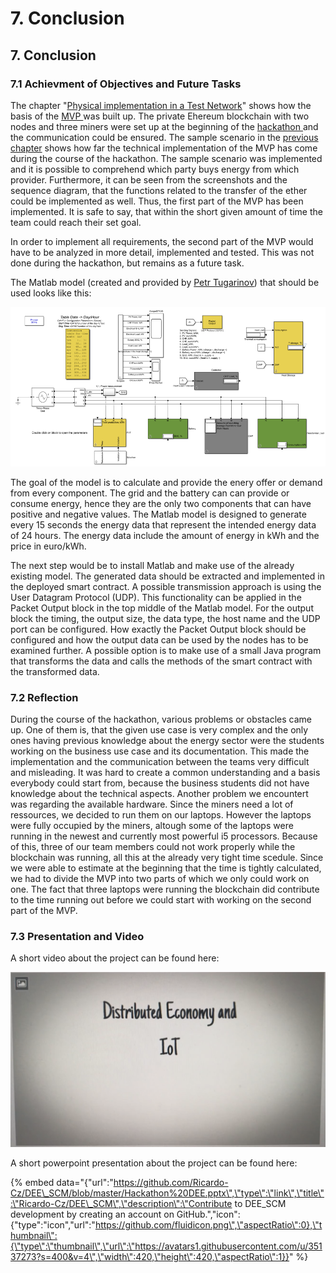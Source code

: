# 7. Conclusion

## 7. Conclusion

### 7.1 Achievment of Objectives and Future Tasks

The chapter "[Physical implementation in a Test Network](5.-physical-implementation-in-a-test-network.md#5-physical-implementation-in-a-test-network)" shows how the basis of the [MVP ](5.-physical-implementation-in-a-test-network.md#5-1-minimum-viable-product)was built up. The private Ehereum blockchain with two nodes and three miners were set up at the beginning of the [hackathon ](2.-theoretical-background.md#2-1-hackathon)and the communication could be ensured. The sample scenario in the [previous chapter](6.-structure-of-the-smart-contract.md#6-1-sample-scenario) shows how far the technical implementation of the MVP has come during the course of the hackathon. The sample scenario was implemented and it is possible to comprehend which party buys energy from which provider. Furthermore, it can be seen from the screenshots and the sequence diagram, that the functions related to the transfer of the ether could be implemented as well. Thus, the first part of the MVP has been implemented. It is safe to say, that within the short given amount of time the team could reach their set goal.

In order to implement all requirements, the second part of the MVP would have to be analyzed in more detail, implemented and tested. This was not done during the hackathon, but remains as a future task.

The Matlab model \(created and provided by  [Petr Tugarinov](mailto:%20Petr.Tugarinov@Reutlingen-University.DE)\) that should be used looks like this:

![](.gitbook/assets/image%20%284%29.png)

The goal of the model is to calculate and provide the enery offer or demand from every component. The grid and the battery can can provide or consume energy, hence they are the only two components that can have positive and negative values. The Matlab model is designed to generate every 15 seconds the energy data that represent the intended energy data of 24 hours. The energy data include the amount of energy in kWh and the price in euro/kWh.

The next step would be to install Matlab and make use of the already existing model. The generated data should be extracted and implemented in the deployed smart contract. A possible transmission approach is using the User Datagram Protocol \(UDP\). This functionality can be applied in the Packet Output block in the top middle of the Matlab model. For the output block the timing, the output size, the data type, the host name and the UDP port can be configured. How exactly the Packet Output block should be configured and how the output data can be used by the nodes has to be examined further. A possible option is to make use of a small Java program that transforms the data and calls the methods of the smart contract with the transformed data.

### 7.2 Reflection

During the course of the hackathon, various problems or obstacles came up. One of them is, that the given use case is very complex and the only ones having previous knowledge about the energy sector were the students working on the business use case and its documentation. This made the implementation and the communication between the teams very difficult and misleading. It was hard to create a common understanding and a basis everybody could start from, because the business students did not have knowledge about the technical aspects. Another problem we encountert was regarding the available hardware. Since the miners need a lot of ressources, we decided to run them on our laptops. However the laptops were fully occupied by the miners, altough some of the laptops were running in the newest and currently most powerful i5 processors. Because of this, three of our team members could not work properly while the blockchain was running, all this at the already very tight time scedule. Since we were able to estimate at the beginning that the time is tightly calculated, we had to divide the MVP into two parts of which we only could work on one. The fact that three laptops were running the blockchain did contribute to the time running out before we could start with working on the second part of the MVP.

### 7.3 Presentation and Video

A short video about the project can be found here:

![](.gitbook/assets/thumbnail.png)

A short powerpoint presentation about the project can be found here:

{% embed data="{\"url\":\"https://github.com/Ricardo-Cz/DEE\_SCM/blob/master/Hackathon%20DEE.pptx\",\"type\":\"link\",\"title\":\"Ricardo-Cz/DEE\_SCM\",\"description\":\"Contribute to DEE\_SCM development by creating an account on GitHub.\",\"icon\":{\"type\":\"icon\",\"url\":\"https://github.com/fluidicon.png\",\"aspectRatio\":0},\"thumbnail\":{\"type\":\"thumbnail\",\"url\":\"https://avatars1.githubusercontent.com/u/35137273?s=400&v=4\",\"width\":420,\"height\":420,\"aspectRatio\":1}}" %}

